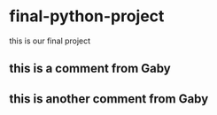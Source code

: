 # final-python-project
this is our final project 

## this is a comment from Gaby 
## this is another comment from Gaby 